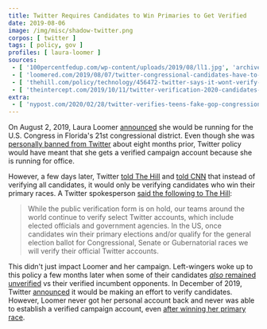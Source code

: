 ```yaml
---
title: Twitter Requires Candidates to Win Primaries to Get Verified
date: 2019-08-06
image: /img/misc/shadow-twitter.png
corpos: [ twitter ]
tags: [ policy, gov ]
profiles: [ laura-loomer ]
sources:
 - [ '100percentfedup.com/wp-content/uploads/2019/08/ll1.jpg', 'archive.ph/lQBnu' ]
 - [ 'loomered.com/2019/08/07/twitter-congressional-candidates-have-to-win-their-primaries-to-get-verified/', 'archive.ph/reAs0' ]
 - [ 'thehill.com/policy/technology/456472-twitter-says-it-wont-verify-new-candidates-until-they-win-their-primaries', 'archive.is/tjkY5' ]
 - [ 'theintercept.com/2019/10/11/twitter-verification-2020-candidates-incumbents/', 'archive.is/V0uoG' ]
extra:
 - [ 'nypost.com/2020/02/28/twitter-verifies-teens-fake-gop-congressional-candidate/', 'archive.ph/nc3PV' ]
---
```


On August 2, 2019, Laura Loomer [announced](https://archive.ph/lQBnu) she would
be running for the U.S. Congress in Florida's 21st congressional district. Even
though she was [personally banned from Twitter](/e/twitter-bans-laura-loomer/)
about eight months prior, Twitter policy would have meant that she gets a
verified campaign account because she is running for office.

However, a few days later, Twitter [told The Hill](https://archive.is/tjkY5)
and [told CNN](https://archive.is/nVvxO) that instead of verifying all
candidates, it would only be verifying candidates who win their primary races.
A Twitter spokesperson [said the following to The
Hill](https://archive.is/tjkY5#selection-1563.1-1563.374):

> While the public verification form is on hold, our teams around the world
> continue to verify select Twitter accounts, which include elected officials
> and government agencies. In the US, once candidates win their primary
> elections and/or qualify for the general election ballot for Congressional,
> Senate or Gubernatorial races we will verify their official Twitter accounts.

This didn't just impact Loomer and her campaign. Left-wingers woke up to this
policy a few months later when some of their candidates [_also_ remained
unverified](https://archive.is/V0uoG) vs their verified incumbent opponents. In
December of 2019, Twitter [announced](https://archive.ph/JYJco) it would be
making an effort to verify candidates. However, Loomer never got her personal
account back and never was able to establish a verified campaign account, even
[after winning her primary race](https://archive.ph/upFnO).
